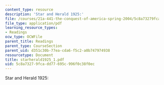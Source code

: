 ```yaml
---
content_type: resource
description: 'Star and Herald 1925:'
file: /courses/21a-441-the-conquest-of-america-spring-2004/5c8a73279fcadd77695c996f0c38f0ec_starherald1925_1.pdf
file_type: application/pdf
learning_resource_types:
- Readings
ocw_type: OCWFile
parent_title: Readings
parent_type: CourseSection
parent_uid: d351c30b-77ea-cda6-f5c2-a0b747974938
resourcetype: Document
title: starherald1925_1.pdf
uid: 5c8a7327-9fca-dd77-695c-996f0c38f0ec
---
```

Star and Herald 1925:

